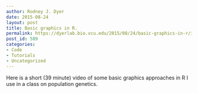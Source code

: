 ```yaml
---
author: Rodney J. Dyer
date: 2015-08-24
layout: post
title: Basic graphics in R.
permalink: https://dyerlab.bio.vcu.edu/2015/08/24/basic-graphics-in-r/index.html
post_id: 589
categories: 
- Code
- Tutorials
- Uncategorized
---
```

Here is a short (39 minute) video of some basic graphics approaches in R I use in a class on population genetics.
